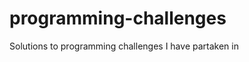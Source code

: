 programming-challenges
======================

Solutions to programming challenges I have partaken in
